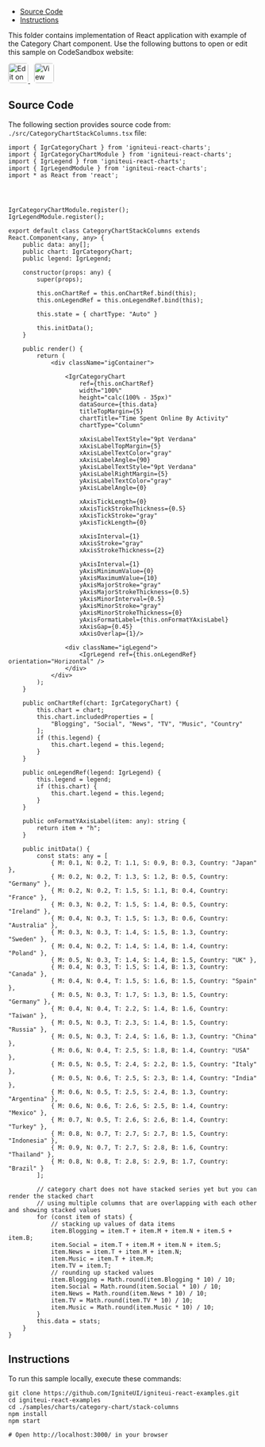 <!-- WARNING Do not change this file because it wil be auto re-generated from template file: -->
<!-- https://github.com/IgniteUI/igniteui-react-examples/tree/master/sample-template-files/ReadMe.md -->

<!-- ## Table of Contents -->
<!-- - [Sample Preview](#Sample-Preview) -->
- [Source Code](#Source-Code)
- [Instructions](#Instructions)

This folder contains implementation of React application with example of the Category Chart component. Use the following buttons to open or edit this sample on CodeSandbox website:

<!-- [Category Chart](https://infragistics.com/Reactsite/components/category-chart.html) -->

<html lang="en" xmlns="http://www.w3.org/1999/xhtml">
    <body>
        <a target="_blank" href="https://codesandbox.io/s/github/IgniteUI/igniteui-react-examples/tree/master/samples/charts/category-chart/stack-columns?fontsize=14&hidenavigation=1&theme=dark&view=preview&file=/src/CategoryChartStackColumns.tsx" rel="noopener noreferrer">
            <img height="40px" style="border-radius: 0.3rem" alt="Edit on CodeSandbox" src="https://static.infragistics.com/xplatform/images/sandbox/edit.png"/>
        </a>
        <!-- <a target="_blank"
href="https://codesandbox.io/s/github/IgniteUI/igniteui-react-examples/tree/master/samples/maps/geo-map/binding-csv-points?fontsize=14&hidenavigation=1&theme=dark&view=preview">
            <img alt="Edit Sample" src="https://codesandbox.io/static/img/play-codesandbox.svg"/>
        </a> -->
        <a target="_blank" style="margin-left: 0.5rem"
href="https://codesandbox.io/embed/github/IgniteUI/igniteui-react-examples/tree/master/samples/charts/category-chart/stack-columns?fontsize=14&hidenavigation=1&theme=dark&view=preview&file=/src/CategoryChartStackColumns.tsx">
            <img height="40px" style="border-radius: 0.3rem" alt="View on CodeSandbox" src="https://static.infragistics.com/xplatform/images/sandbox/view.png"/>
        </a>
        <!-- <a target="_blank"
href="https://codesandbox.io/embed/github/IgniteUI/igniteui-react-examples/tree/master/samples/maps/geo-map/binding-csv-points?fontsize=14&hidenavigation=1&theme=dark&view=preview">
            <img alt="View on CodeSandbox" src="https://static.infragistics.com/xplatform/images/sandbox/view.png"/>
        </a>
https://codesandbox.io/embed/react-treemap-overview-rtb45
https://codesandbox.io/static/img/play-codesandbox.svg
https://codesandbox.io/embed/react-treemap-overview-rtb45?view=browser -->
    </body>
</html>

<!-- ## Sample Preview -->

<!-- <iframe
  src="https://codesandbox.io/embed/github/IgniteUI/igniteui-react-examples/tree/master/samples/charts/category-chart/stack-columns?fontsize=14&hidenavigation=1&theme=dark&view=preview&file=/src/CategoryChartStackColumns.tsx"
  style="width:100%; height:400px; border:0; border-radius: 4px; overflow:hidden;"
  allow="accelerometer; ambient-light-sensor; camera; encrypted-media; geolocation; gyroscope; hid; microphone; midi; payment; usb; vr"
  sandbox="allow-forms allow-modals allow-popups allow-presentation allow-same-origin allow-scripts"
></iframe> -->

## Source Code

The following section provides source code from:
`./src/CategoryChartStackColumns.tsx` file:

```tsx
import { IgrCategoryChart } from 'igniteui-react-charts';
import { IgrCategoryChartModule } from 'igniteui-react-charts';
import { IgrLegend } from 'igniteui-react-charts';
import { IgrLegendModule } from 'igniteui-react-charts';
import * as React from 'react';




IgrCategoryChartModule.register();
IgrLegendModule.register();

export default class CategoryChartStackColumns extends React.Component<any, any> {
    public data: any[];
    public chart: IgrCategoryChart;
    public legend: IgrLegend;

    constructor(props: any) {
        super(props);

        this.onChartRef = this.onChartRef.bind(this);
        this.onLegendRef = this.onLegendRef.bind(this);

        this.state = { chartType: "Auto" }

        this.initData();
    }

    public render() {
        return (
            <div className="igContainer">

                <IgrCategoryChart
                    ref={this.onChartRef}
                    width="100%"
                    height="calc(100% - 35px)"
                    dataSource={this.data}
                    titleTopMargin={5}
                    chartTitle="Time Spent Online By Activity"
                    chartType="Column"

                    xAxisLabelTextStyle="9pt Verdana"
                    xAxisLabelTopMargin={5}
                    xAxisLabelTextColor="gray"
                    xAxisLabelAngle={90}
                    yAxisLabelTextStyle="9pt Verdana"
                    yAxisLabelRightMargin={5}
                    yAxisLabelTextColor="gray"
                    yAxisLabelAngle={0}

                    xAxisTickLength={0}
                    xAxisTickStrokeThickness={0.5}
                    xAxisTickStroke="gray"
                    yAxisTickLength={0}

                    xAxisInterval={1}
                    xAxisStroke="gray"
                    xAxisStrokeThickness={2}

                    yAxisInterval={1}
                    yAxisMinimumValue={0}
                    yAxisMaximumValue={10}
                    yAxisMajorStroke="gray"
                    yAxisMajorStrokeThickness={0.5}
                    yAxisMinorInterval={0.5}
                    yAxisMinorStroke="gray"
                    yAxisMinorStrokeThickness={0}
                    yAxisFormatLabel={this.onFormatYAxisLabel}
                    xAxisGap={0.45}
                    xAxisOverlap={1}/>

                <div className="igLegend">
                    <IgrLegend ref={this.onLegendRef} orientation="Horizontal" />
                </div>
            </div>
        );
    }

    public onChartRef(chart: IgrCategoryChart) {
        this.chart = chart;
        this.chart.includedProperties = [
            "Blogging", "Social", "News", "TV", "Music", "Country"
        ];
        if (this.legend) {
            this.chart.legend = this.legend;
        }
    }

    public onLegendRef(legend: IgrLegend) {
        this.legend = legend;
        if (this.chart) {
            this.chart.legend = this.legend;
        }
    }

    public onFormatYAxisLabel(item: any): string {
        return item + "h";
    }

    public initData() {
        const stats: any = [
            { M: 0.1, N: 0.2, T: 1.1, S: 0.9, B: 0.3, Country: "Japan" },
            { M: 0.2, N: 0.2, T: 1.3, S: 1.2, B: 0.5, Country: "Germany" },
            { M: 0.2, N: 0.2, T: 1.5, S: 1.1, B: 0.4, Country: "France" },
            { M: 0.3, N: 0.2, T: 1.5, S: 1.4, B: 0.5, Country: "Ireland" },
            { M: 0.4, N: 0.3, T: 1.5, S: 1.3, B: 0.6, Country: "Australia" },
            { M: 0.3, N: 0.3, T: 1.4, S: 1.5, B: 1.3, Country: "Sweden" },
            { M: 0.4, N: 0.2, T: 1.4, S: 1.4, B: 1.4, Country: "Poland" },
            { M: 0.5, N: 0.3, T: 1.4, S: 1.4, B: 1.5, Country: "UK" },
            { M: 0.4, N: 0.3, T: 1.5, S: 1.4, B: 1.3, Country: "Canada" },
            { M: 0.4, N: 0.4, T: 1.5, S: 1.6, B: 1.5, Country: "Spain" },
            { M: 0.5, N: 0.3, T: 1.7, S: 1.3, B: 1.5, Country: "Germany" },
            { M: 0.4, N: 0.4, T: 2.2, S: 1.4, B: 1.6, Country: "Taiwan" },
            { M: 0.5, N: 0.3, T: 2.3, S: 1.4, B: 1.5, Country: "Russia" },
            { M: 0.5, N: 0.3, T: 2.4, S: 1.6, B: 1.3, Country: "China" },
            { M: 0.6, N: 0.4, T: 2.5, S: 1.8, B: 1.4, Country: "USA" },
            { M: 0.5, N: 0.5, T: 2.4, S: 2.2, B: 1.5, Country: "Italy" },
            { M: 0.5, N: 0.6, T: 2.5, S: 2.3, B: 1.4, Country: "India" },
            { M: 0.6, N: 0.5, T: 2.5, S: 2.4, B: 1.3, Country: "Argentina" },
            { M: 0.6, N: 0.6, T: 2.6, S: 2.5, B: 1.4, Country: "Mexico" },
            { M: 0.7, N: 0.5, T: 2.6, S: 2.6, B: 1.4, Country: "Turkey" },
            { M: 0.8, N: 0.7, T: 2.7, S: 2.7, B: 1.5, Country: "Indonesia" },
            { M: 0.9, N: 0.7, T: 2.7, S: 2.8, B: 1.6, Country: "Thailand" },
            { M: 0.8, N: 0.8, T: 2.8, S: 2.9, B: 1.7, Country: "Brazil" }
        ];

        // category chart does not have stacked series yet but you can render the stacked chart
        // using multiple columns that are overlapping with each other and showing stacked values
        for (const item of stats) {
            // stacking up values of data items
            item.Blogging = item.T + item.M + item.N + item.S + item.B;
            item.Social = item.T + item.M + item.N + item.S;
            item.News = item.T + item.M + item.N;
            item.Music = item.T + item.M;
            item.TV = item.T;
            // rounding up stacked values
            item.Blogging = Math.round(item.Blogging * 10) / 10;
            item.Social = Math.round(item.Social * 10) / 10;
            item.News = Math.round(item.News * 10) / 10;
            item.TV = Math.round(item.TV * 10) / 10;
            item.Music = Math.round(item.Music * 10) / 10;
        }
        this.data = stats;
    }
}

```

## Instructions
To run this sample locally, execute these commands:

```
git clone https://github.com/IgniteUI/igniteui-react-examples.git
cd igniteui-react-examples
cd ./samples/charts/category-chart/stack-columns
npm install
npm start

# Open http://localhost:3000/ in your browser
```

